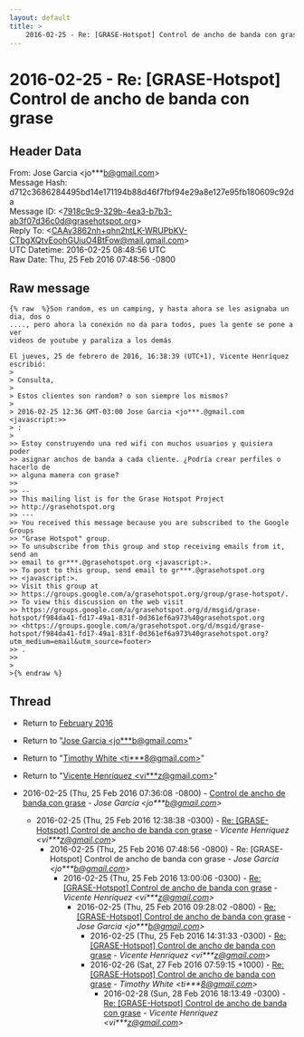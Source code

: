 ```yaml
---
layout: default
title: >
    2016-02-25 - Re: [GRASE-Hotspot] Control de ancho de banda con grase
---
```


# 2016-02-25 - Re: [GRASE-Hotspot] Control de ancho de banda con grase

## Header Data

From: Jose Garcia \<jo***b@gmail.com\><br>
Message Hash: d712c3686284495bd14e171194b88d46f7fbf94e29a8e127e95fb180609c92da<br>
Message ID: \<7918c9c9-329b-4ea3-b7b3-ab3f07d36c0d@grasehotspot.org\><br>
Reply To: \<CAAv3862nh+qhn2htLK-WRUPbKV-CTbgXQtvEoohGUiuO4BtFow@mail.gmail.com\><br>
UTC Datetime: 2016-02-25 08:48:56 UTC<br>
Raw Date: Thu, 25 Feb 2016 07:48:56 -0800<br>

## Raw message

```
{% raw  %}Son random, es un camping, y hasta ahora se les asignaba un dia, dos o 
...., pero ahora la conexión no da para todos, pues la gente se pone a ver 
videos de youtube y paraliza a los demás

El jueves, 25 de febrero de 2016, 16:38:39 (UTC+1), Vicente Henríquez 
escribió:
>
> Consulta,
>
> Estos clientes son random? o son siempre los mismos?
>
> 2016-02-25 12:36 GMT-03:00 Jose Garcia <jo***.@gmail.com <javascript:>>
> :
>
>> Estoy construyendo una red wifi con muchos usuarios y quisiera poder 
>> asignar anchos de banda a cada cliente. ¿Podría crear perfiles o hacerlo de 
>> alguna manera con grase?
>>
>> -- 
>> This mailing list is for the Grase Hotspot Project 
>> http://grasehotspot.org
>> --- 
>> You received this message because you are subscribed to the Google Groups 
>> "Grase Hotspot" group.
>> To unsubscribe from this group and stop receiving emails from it, send an 
>> email to gr***.@grasehotspot.org <javascript:>.
>> To post to this group, send email to gr***.@grasehotspot.org 
>> <javascript:>.
>> Visit this group at 
>> https://groups.google.com/a/grasehotspot.org/group/grase-hotspot/.
>> To view this discussion on the web visit 
>> https://groups.google.com/a/grasehotspot.org/d/msgid/grase-hotspot/f984da41-fd17-49a1-831f-0d361ef6a973%40grasehotspot.org 
>> <https://groups.google.com/a/grasehotspot.org/d/msgid/grase-hotspot/f984da41-fd17-49a1-831f-0d361ef6a973%40grasehotspot.org?utm_medium=email&utm_source=footer>
>> .
>>
>
>{% endraw %}
```

## Thread

+ Return to [February 2016](/archive/2016/02)

+ Return to "[Jose Garcia <jo***b<span>@</span>gmail.com>](/authors/jo___b_at_gmail_com)"
+ Return to "[Timothy White <ti***8<span>@</span>gmail.com>](/authors/ti___8_at_gmail_com)"
+ Return to "[Vicente Henríquez <vi***z<span>@</span>gmail.com>](/authors/vi___z_at_gmail_com)"

+ 2016-02-25 (Thu, 25 Feb 2016 07:36:08 -0800) - [Control de ancho de banda con grase](/archive/2016/02/c06d97781337fa2c64b51e0aece2054ffd7a79702efd18214dd5b7279f649a2c) - _Jose Garcia \<jo***b@gmail.com\>_
  + 2016-02-25 (Thu, 25 Feb 2016 12:38:38 -0300) - [Re: [GRASE-Hotspot] Control de ancho de banda con grase](/archive/2016/02/9cf33596b882ade57d99bc5be7b1125a703c7ff9a9f27cdcd8f1a61b23c28a5a) - _Vicente Henríquez \<vi***z@gmail.com\>_
    + 2016-02-25 (Thu, 25 Feb 2016 07:48:56 -0800) - Re: [GRASE-Hotspot] Control de ancho de banda con grase - _Jose Garcia \<jo***b@gmail.com\>_
      + 2016-02-25 (Thu, 25 Feb 2016 13:00:06 -0300) - [Re: [GRASE-Hotspot] Control de ancho de banda con grase](/archive/2016/02/fb2cc4a9e00a60208376c278c4822d195fabf2608515bdcad2e67f2d54cfa780) - _Vicente Henríquez \<vi***z@gmail.com\>_
        + 2016-02-25 (Thu, 25 Feb 2016 09:28:02 -0800) - [Re: [GRASE-Hotspot] Control de ancho de banda con grase](/archive/2016/02/0cc843b9f72c8134944542fc4c051b2655cb70d3b50e7e073c2d1b47c900f766) - _Jose Garcia \<jo***b@gmail.com\>_
          + 2016-02-25 (Thu, 25 Feb 2016 14:31:33 -0300) - [Re: [GRASE-Hotspot] Control de ancho de banda con grase](/archive/2016/02/9b862b3a3029893cdb93f7dd1a2edaaeaaae14db8b20b43af17107f5045890b4) - _Vicente Henríquez \<vi***z@gmail.com\>_
          + 2016-02-26 (Sat, 27 Feb 2016 07:59:15 +1000) - [Re: [GRASE-Hotspot] Control de ancho de banda con grase](/archive/2016/02/21edfb71ec492a419df19456d0e8ded63ad53983b06f2fd20cfaf91a1259f271) - _Timothy White \<ti***8@gmail.com\>_
            + 2016-02-28 (Sun, 28 Feb 2016 18:13:49 -0300) - [Re: [GRASE-Hotspot] Control de ancho de banda con grase](/archive/2016/02/ff2a603d148da4a873cc57dc4ce712e3e1bfc224b1a3038e80c3e9889f104c84) - _Vicente Henríquez \<vi***z@gmail.com\>_

